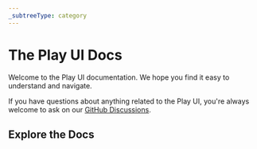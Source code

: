 ```yaml
---
_subtreeType: category
---
```

# The Play UI Docs

Welcome to the Play UI documentation. We hope you find it easy to understand and navigate. 

If you have questions about anything related to the Play UI, you're always welcome to ask on our [GitHub Discussions](https://github.com/webqit/play-ui/discussions).

## Explore the Docs
